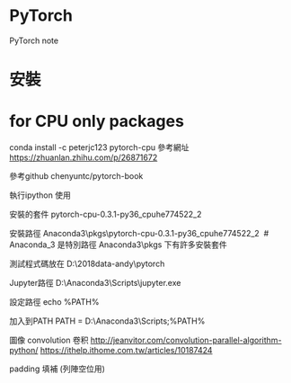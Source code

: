 # PyTorch
PyTorch note


# 安裝
# for CPU only packages
conda install -c peterjc123 pytorch-cpu
參考網址
https://zhuanlan.zhihu.com/p/26871672

參考github
chenyuntc/pytorch-book

執行ipython 使用



安裝的套件
pytorch-cpu-0.3.1-py36_cpuhe774522_2

安裝路徑
Anaconda3\pkgs\pytorch-cpu-0.3.1-py36_cpuhe774522_2  # Anaconda_3 是特別路徑
Anaconda3\pkgs 下有許多安裝套件

測試程式碼放在
D:\2018data-andy\pytorch

Jupyter路徑
D:\Anaconda3\Scripts\jupyter.exe

設定路徑
echo %PATH%

加入到PATH
PATH = D:\Anaconda3\Scripts;%PATH%

圖像
convolution 卷积
http://jeanvitor.com/convolution-parallel-algorithm-python/
https://ithelp.ithome.com.tw/articles/10187424

padding 填補 (列陣空位用)








